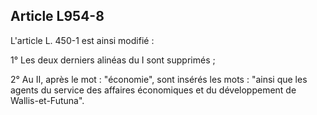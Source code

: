 Article L954-8
----
L'article L. 450-1 est ainsi modifié :

1° Les deux derniers alinéas du I sont supprimés ;

2° Au II, après le mot : "économie", sont insérés les mots : "ainsi que les
agents du service des affaires économiques et du développement de
Wallis-et-Futuna".
